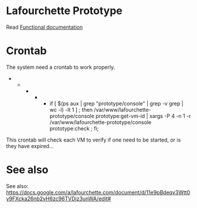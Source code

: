 # Lafourchette Prototype

Read [Functional documentation](doc/index.md)

# Crontab

The system need a crontab to work properly.

* * * * * if [ $(ps aux | grep "prototype/console" | grep -v grep | wc -l) -lt 1 ] ; then /var/www/lafourchette-prototype/console prototype:get-vm-id | xargs -P 4 -n 1 -r /var/www/lafourchette-prototype/console prototype:check ; fi;

This crontab will check each VM to verify if one need to be started, or is they have expired...

# See also

See also: https://docs.google.com/a/lafourchette.com/document/d/11e9pBdeqv3Wtt0y9FXcka26nb2vH6zc96TVDjz3unWA/edit#
